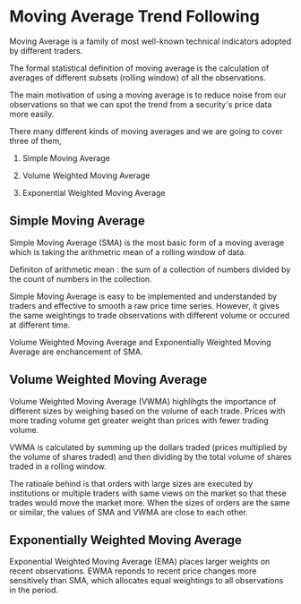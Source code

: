 # Moving Average Trend Following 

Moving Average is a family of most well-known technical indicators adopted by different traders. 

The formal statistical definition of moving average is the calculation of averages of different subsets (rolling window) of all the observations.

The main motivation of using a moving average is to reduce noise from our observations so that we can spot the trend from a security's price data more easily. 

There many different kinds of moving averages and we are going to cover three of them,

1. Simple Moving Average

2. Volume Weighted Moving Average

3. Exponential Weighted Moving Average

## Simple Moving Average

Simple Moving Average (SMA) is the most basic form of a moving average which is taking the arithmetric mean of a rolling window of data.

Definiton of arithmetic mean : the sum of a collection of numbers divided by the count of numbers in the collection.

Simple Moving Average is easy to be implemented and understanded by traders and effective to smooth a raw price time series. However, it gives the same weightings to trade observations with different volume or occured at different time.

Volume Weighted Moving Average and Exponentially Weighted Moving Average are enchancement of SMA.

## Volume Weighted Moving Average

Volume Weighted Moving Average (VWMA) highlihgts the importance of different sizes by weighing based on the volume of each trade. Prices with more trading volume get greater weight than prices with fewer trading volume. 

VWMA is calculated by summing up the dollars traded (prices multiplied by the volume of shares traded) and then dividing by the total volume of shares traded in a rolling window.

The ratioale behind is that orders with large sizes are executed by institutions or multiple traders with same views on the market so that these trades would move the market more. When the sizes of orders are the same or similar, the values of SMA and VWMA are close to each other. 


## Exponentially Weighted Moving Average

Exponential Weighted Moving Average (EMA) places larger weights on recent observations. EWMA reponds to recent price changes more sensitively than SMA, which allocates equal weightings to all observations in the period. 



